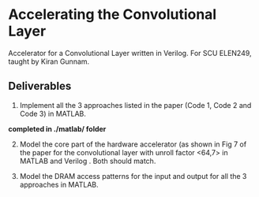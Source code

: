 # Accelerating the Convolutional Layer
Accelerator for a Convolutional Layer written in Verilog. For SCU ELEN249, taught by Kiran Gunnam.

## Deliverables

1. Implement all the 3 approaches listed in the paper (Code 1, Code 2 and Code 3) in MATLAB.

 **completed in ./matlab/ folder**

2. Model the core part of the hardware accelerator (as shown in Fig 7 of the paper for the convolutional layer with unroll factor <64,7> in MATLAB and Verilog . Both should match.

3. Model the DRAM access patterns for the input and output for all the 3 approaches in MATLAB. 